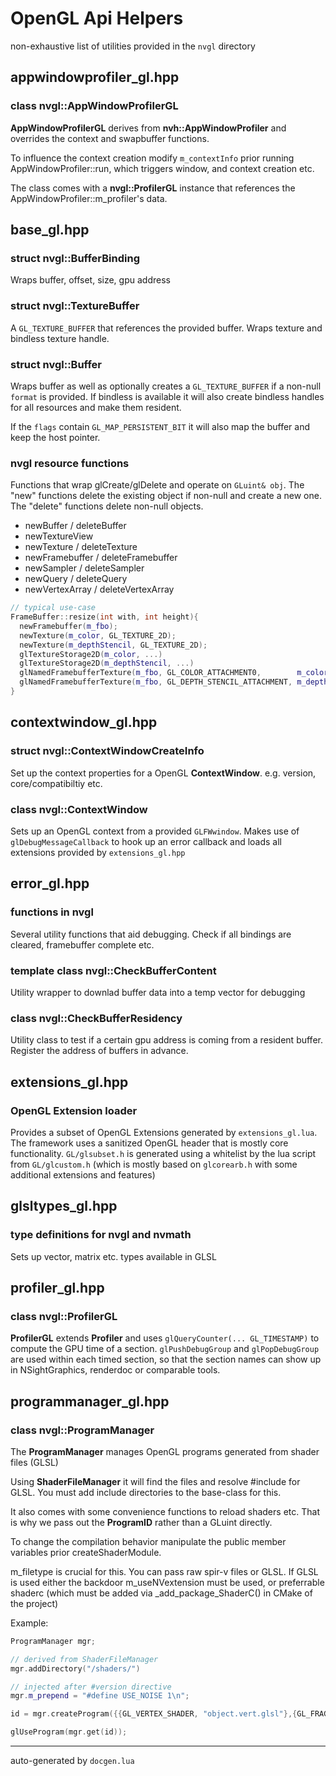 # OpenGL Api Helpers

non-exhaustive list of utilities provided in the `nvgl` directory

## appwindowprofiler_gl.hpp

### class **nvgl::AppWindowProfilerGL**

**AppWindowProfilerGL** derives from **nvh::AppWindowProfiler**
and overrides the context and swapbuffer functions.

To influence the context creation modify
`m_contextInfo` prior running AppWindowProfiler::run,
which triggers window, and context creation etc.

The class comes with a **nvgl::ProfilerGL** instance that references the 
AppWindowProfiler::m_profiler's data.

## base_gl.hpp

### struct **nvgl::BufferBinding**
Wraps buffer, offset, size, gpu address


### struct **nvgl::TextureBuffer**
A `GL_TEXTURE_BUFFER` that references the provided buffer.
Wraps texture and bindless texture handle.


### struct **nvgl::Buffer**
Wraps buffer as well as optionally creates a `GL_TEXTURE_BUFFER` if
a non-null `format` is provided. If bindless is available it will
also create bindless handles for all resources and make them resident.

If the `flags` contain `GL_MAP_PERSISTENT_BIT` it will also map
the buffer and keep the host pointer.


### nvgl resource functions

Functions that wrap glCreate/glDelete and operate on `GLuint& obj`.
The "new" functions delete the existing object if non-null and create a new one.
The "delete" functions delete non-null objects.

* newBuffer / deleteBuffer
* newTextureView
* newTexture / deleteTexture
* newFramebuffer / deleteFramebuffer
* newSampler / deleteSampler
* newQuery / deleteQuery
* newVertexArray / deleteVertexArray

~~~ C++
// typical use-case
FrameBuffer::resize(int with, int height){
  newFramebuffer(m_fbo);
  newTexture(m_color, GL_TEXTURE_2D);
  newTexture(m_depthStencil, GL_TEXTURE_2D);
  glTextureStorage2D(m_color, ...)
  glTextureStorage2D(m_depthStencil, ...)
  glNamedFramebufferTexture(m_fbo, GL_COLOR_ATTACHMENT0,        m_color, 0);
  glNamedFramebufferTexture(m_fbo, GL_DEPTH_STENCIL_ATTACHMENT, m_depthStencil, 0);
}
~~~

## contextwindow_gl.hpp

### struct **nvgl::ContextWindowCreateInfo**

Set up the context properties for a OpenGL **ContextWindow**.
e.g. version, core/compatibiltiy etc.


### class **nvgl::ContextWindow**

Sets up an OpenGL context from a provided `GLFWwindow`.
Makes use of `glDebugMessageCallback` to hook up an error callback
and loads all extensions provided by `extensions_gl.hpp`

## error_gl.hpp

### functions in nvgl

Several utility functions that aid debugging. Check if all bindings
are cleared, framebuffer complete etc.


### template class **nvgl::CheckBufferContent**
Utility wrapper to downlad buffer data into a temp vector for debugging


### class **nvgl::CheckBufferResidency**
Utility class to test if a certain gpu address is coming from
a resident buffer. Register the address of buffers in advance.

## extensions_gl.hpp

### OpenGL Extension loader
Provides a subset of OpenGL Extensions generated by `extensions_gl.lua`.
The framework uses a sanitized OpenGL header that is mostly core functionality.
`GL/glsubset.h` is generated using a whitelist by the lua script
from `GL/glcustom.h` (which is mostly based on `glcorearb.h` with some
additional extensions and features)

## glsltypes_gl.hpp

### type definitions for nvgl and nvmath
Sets up vector, matrix etc. types available in GLSL

## profiler_gl.hpp

### class **nvgl::ProfilerGL**

**ProfilerGL** extends **Profiler** and uses `glQueryCounter(... GL_TIMESTAMP)`
to compute the GPU time of a section.
`glPushDebugGroup` and `glPopDebugGroup` are used within each timed
section, so that the section names can show up in NSightGraphics,
renderdoc or comparable tools.

## programmanager_gl.hpp

### class **nvgl::ProgramManager**

The **ProgramManager** manages OpenGL programs generated from shader files (GLSL)

Using **ShaderFileManager** it will find the files and resolve #include for GLSL.
You must add include directories to the base-class for this.

It also comes with some convenience functions to reload shaders etc.
That is why we pass out the **ProgramID** rather than a GLuint directly.

To change the compilation behavior manipulate the public member variables
prior createShaderModule.

m_filetype is crucial for this. You can pass raw spir-v files or GLSL.
If GLSL is used either the backdoor m_useNVextension must be used, or
preferrable shaderc (which must be added via _add_package_ShaderC() in CMake of the project)

Example:

``` c++
ProgramManager mgr;

// derived from ShaderFileManager
mgr.addDirectory("/shaders/")

// injected after #version directive
mgr.m_prepend = "#define USE_NOISE 1\n";

id = mgr.createProgram({{GL_VERTEX_SHADER, "object.vert.glsl"},{GL_FRAGMENT_SHADER, "object.frag.glsl"}}):

glUseProgram(mgr.get(id));
```




_____
auto-generated by `docgen.lua`
